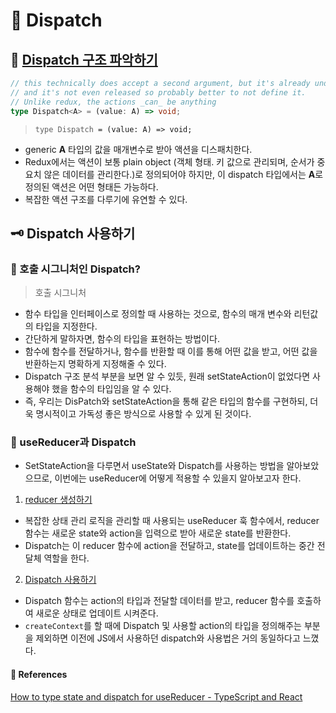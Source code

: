 # 🌟 Dispatch

## 🦴 [Dispatch 구조 파악하기](https://github.com/DefinitelyTyped/DefinitelyTyped/blob/813a8799e465a7d5f0d6776643f20f93681e85e4/types/react/index.d.ts#L872C27-L872C27)

```ts
// this technically does accept a second argument, but it's already under a deprecation warning
// and it's not even released so probably better to not define it.
// Unlike redux, the actions _can_ be anything
type Dispatch<A> = (value: A) => void;
```

> <code>type Dispatch<A> = (value: A) => void;</code>

- generic **A** 타입의 값을 매개변수로 받아 액션을 디스패치한다.
- Redux에서는 액션이 보통 plain object (객체 형태. 키 값으로 관리되며, 순서가 중요치 않은 데이터를 관리한다.)로 정의되어야 하지만, 이 dispatch 타입에서는 **A**로 정의된 액션은 어떤 형태든 가능하다.
- 복잡한 액션 구조를 다루기에 유연할 수 있다.

## 🗝️ Dispatch 사용하기

### 🤖 호출 시그니처인 Dispatch?

> 호출 시그니처

- 함수 타입을 인터페이스로 정의할 때 사용하는 것으로, 함수의 매개 변수와 리턴값의 타입을 지정한다.
- 간단하게 말하자면, 함수의 타입을 표현하는 방법이다.
- 함수에 함수를 전달하거나, 함수를 반환할 때 이를 통해 어떤 값을 받고, 어떤 값을 반환하는지 명확하게 지정해줄 수 있다.
- Dispatch 구조 분석 부분을 보면 알 수 있듯, 원래 setStateAction이 없었다면 사용해야 했을 함수의 타입임을 알 수 있다.
- 즉, 우리는 DisPatch와 setStateAction을 통해 같은 타입의 함수를 구현하되, 더욱 명시적이고 가독성 좋은 방식으로 사용할 수 있게 된 것이다.

### 👾 useReducer과 Dispatch

- SetStateAction을 다루면서 useState와 Dispatch를 사용하는 방법을 알아보았으므로, 이번에는 useReducer에 어떻게 적용할 수 있을지 알아보고자 한다.

1. [reducer 생성하기](https://github.com/JeongwooHam/FE_Study_Logs/blob/master/%F0%9F%92%AB%20mobi/5.%20community-path2/%F0%9F%A4%96%20TypeScript/ts_react_project/src/components/8.%20Dispatch/StateContext.tsx)

- 복잡한 상태 관리 로직을 관리할 때 사용되는 useReducer 훅 함수에서, reducer 함수는 새로운 state와 action을 입력으로 받아 새로운 state를 반환한다.
- Dispatch는 이 reducer 함수에 action을 전달하고, state를 업데이트하는 중간 전달체 역할을 한다.

2. [Dispatch 사용하기](https://github.com/JeongwooHam/FE_Study_Logs/blob/master/%F0%9F%92%AB%20mobi/5.%20community-path2/%F0%9F%A4%96%20TypeScript/ts_react_project/src/components/8.%20Dispatch/8.%20Dispatch.tsx)

- Dispatch 함수는 action의 타입과 전달할 데이터를 받고, reducer 함수를 호출하여 새로운 상태로 업데이트 시켜준다.
- <code>createContext</code>를 할 때에 Dispatch 및 사용할 action의 타입을 정의해주는 부분을 제외하면 이전에 JS에서 사용하던 dispatch와 사용법은 거의 동일하다고 느꼈다.

#### 🔎 References

[How to type state and dispatch for useReducer - TypeScript and React](https://stackoverflow.com/questions/59432133/how-to-type-state-and-dispatch-for-usereducer-typescript-and-react) <br/>

